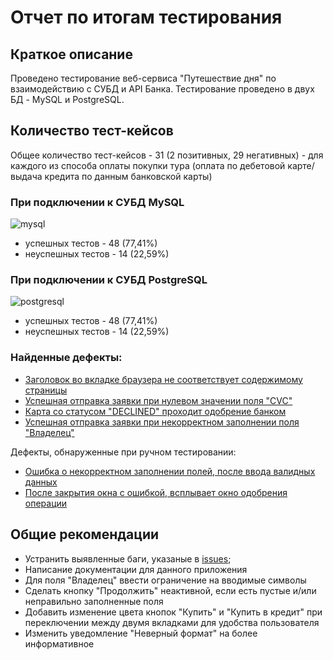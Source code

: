 # Отчет по итогам тестирования

## Краткое описание

Проведено тестирование веб-сервиса "Путешествие дня" по взаимодействию с СУБД и API Банка.
Тестирование проведено в двух БД - MySQL и PostgreSQL.

## Количество тест-кейсов

Общее количество тест-кейсов - 31 (2 позитивных, 29 негативных) - для каждого из способа оплаты покупки тура (оплата по
дебетовой карте/выдача кредита по данным банковской карты)

### При подключении к СУБД MySQL

![mysql](https://user-images.githubusercontent.com/103458217/220195931-01b26bfa-baf0-4280-b94d-9658116f003d.jpg)

* успешных тестов - 48 (77,41%)
* неуспешных тестов - 14 (22,59%)

### При подключении к СУБД PostgreSQL

![postgresql](https://user-images.githubusercontent.com/103458217/220195954-b21b1311-7f8a-4acf-bd49-7270f3f4fb48.jpg)

* успешных тестов - 48 (77,41%)
* неуспешных тестов - 14 (22,59%)

### Найденные дефекты:

* [Заголовок во вкладке браузера не соответствует содержимому страницы](https://github.com/Kelavo/QA_Diploma/issues/3)
* [Успешная отправка заявки при нулевом значении поля "CVC"](https://github.com/Kelavo/QA_Diploma/issues/4)
* [Карта со статусом "DECLINED" проходит одобрение банком](https://github.com/Kelavo/QA_Diploma/issues/5)
* [Успешная отправка заявки при некорректном заполнении поля "Владелец"](https://github.com/Kelavo/QA_Diploma/issues/6)

Дефекты, обнаруженные при ручном тестировании:

* [Ошибка о некорректном заполнении полей, после ввода валидных данных](https://github.com/Kelavo/QA_Diploma/issues/1)
* [После закрытия окна с ошибкой, всплывает окно одобрения операции](https://github.com/Kelavo/QA_Diploma/issues/2)

## Общие рекомендации

* Устранить выявленные баги, указаные в [issues](https://github.com/Kelavo/QA_Diploma/issues);
* Написание документации для данного приложения
* Для поля "Владелец" ввести ограничение на вводимые символы
* Сделать кнопку "Продолжить" неактивной, если есть пустые и/или неправильно заполненные поля
* Добавить изменение цвета кнопок "Купить" и "Купить в кредит" при переключении между двумя вкладками для удобства
  пользователя
* Изменить уведомление "Неверный формат" на более информативное 
